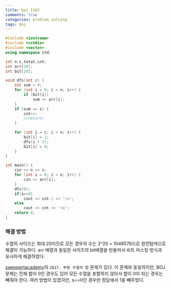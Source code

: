 ```yaml
---
title: boj 1182
comments: true
categories: problem_solving
tags: boj
---
```

```c++
#include <iostream>
#include <cstdio>
#include <vector>
using namespace std;

int n,s,total,cnt;
int arr[20];
int bit[20];

void dfs(int c) {
    int sum = 0;
    for (int i = 0; i < n; i++) {
        if (bit[i])
            sum += arr[i];
    }
    if (sum == s) {
        cnt++;
        //return;
    }

	for (int i = c; i < n; i++) {
		bit[i] = 1;
		dfs(i + 1);
		bit[i] = 0;
	}
}

int main() {
    cin >> n >> s;
    for (int i = 0; i < n; i++) {
        cin >> arr[i];
    }
    dfs(0);
    if(s==0)
        cout << cnt-1 << '\n';
    else 
        cout << cnt << '\n';
    return 0;
}
```
### 해결 방법  
수열의 사이즈는 최대 20이므로 모든 경우의 수는 2^20 = 1048576으로 완전탐색으로 해결이 가능하다. arr 배열과 동일한 사이즈의 bit배열을 만들어서 비트 마스킹 방식과 유사하게 해결하였다. 
  
[swexpertacademy](https://swexpertacademy.com/main/main.do)의 `2817. 부분 수열의 합` 문제가 있다. 이 문제와 동일하지만, BOJ 문제는 전체 합이 0인 경우도 있어 모든 수열을 포함하지 않아서 합이 0이 되는 경우는 빼줘야 한다. 여러 방법이 있겠지만, s==0인 경우만 정답에서 1을 빼주었다.  



